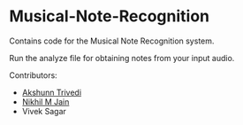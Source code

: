 # Musical-Note-Recognition
Contains code for the Musical Note Recognition system.

Run the analyze file for obtaining notes from your input audio. 

Contributors:

- [Akshunn Trivedi](https://github.com/triakshunn)
- [Nikhil M Jain](https://github.com/adamwolfnik)
- Vivek Sagar
